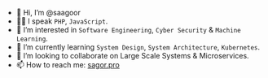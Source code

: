 - 👋 Hi, I’m @saagoor
- 🧑‍💻 I speak `PHP`, `JavaScript`.
- 👀 I’m interested in `Software Engineering`, `Cyber Security` & `Machine Learning`.
- 🌱 I’m currently learning `System Design`, `System Architecture`, `Kubernetes`.
- 💞️ I’m looking to collaborate on Large Scale Systems & Microservices.
- 📫 How to reach me: [sagor.pro](https://sagor.pro)

<!---
saagoor/saagoor is a ✨ special ✨ repository because its `README.md` (this file) appears on your GitHub profile.
You can click the Preview link to take a look at your changes.
--->

